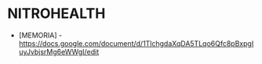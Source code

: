 # NITROHEALTH

- [MEMORIA] - https://docs.google.com/document/d/1TlchgdaXqDA5TLqo6Qfc8pBxpgIuyJvbjsrMg6eWWgI/edit 
